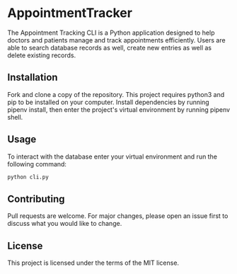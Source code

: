 # AppointmentTracker

The Appointment Tracking CLI is a Python application designed to help doctors and patients manage and track appointments efficiently. Users are able to search database records as well, create new entries as well as delete existing records.

## Installation

Fork and clone a copy of the repository. This project requires python3 and pip to be installed on your computer. Install dependencies by running pipenv install, then enter the project's virtual environment by running pipenv shell.

## Usage

To interact with the database  enter your virtual environment and run the following command:
```bash
python cli.py
```
## Contributing

Pull requests are welcome. For major changes, please open an issue first
to discuss what you would like to change.

## License

This project is licensed under the terms of the MIT license.
